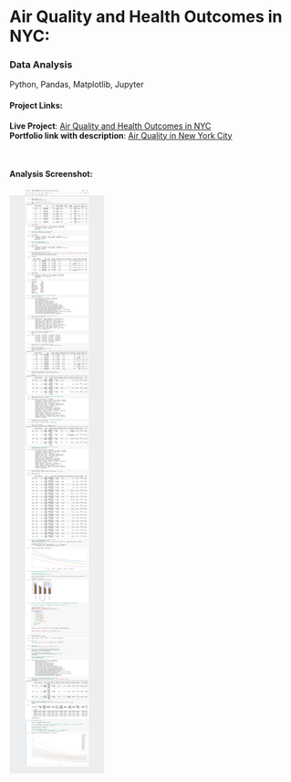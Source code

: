 # Air Quality and Health Outcomes in NYC: 
### Data Analysis
Python, Pandas, Matplotlib, Jupyter


#### Project Links:
**Live Project**: [Air Quality and Health Outcomes in NYC](https://yoanacodes.github.io/projects/air_quaility_in_nyc/) <br>
**Portfolio link with description**: [Air Quality in New York City](https://yoanacodes.github.io/#/projects/airquality) 

<br>

#### Analysis Screenshot:

![](../python_notebook.png)

